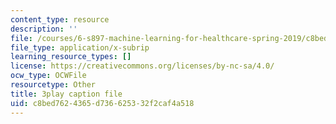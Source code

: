 ```yaml
---
content_type: resource
description: ''
file: /courses/6-s897-machine-learning-for-healthcare-spring-2019/c8bed7624365d736625332f2caf4a518_Td01vFP3uJo.srt
file_type: application/x-subrip
learning_resource_types: []
license: https://creativecommons.org/licenses/by-nc-sa/4.0/
ocw_type: OCWFile
resourcetype: Other
title: 3play caption file
uid: c8bed762-4365-d736-6253-32f2caf4a518
---
```


